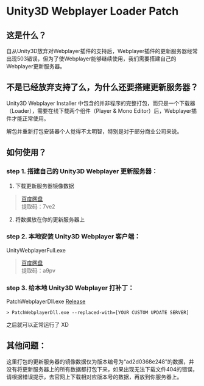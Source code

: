 # Unity3D Webplayer Loader Patch

## 这是什么？

自从Unity3D放弃对Webplayer插件的支持后，Webplayer插件的更新服务器经常出现503错误，但为了使Webplayer能够继续使用，我们需要搭建自己的Webplayer更新服务器。

## 不是已经放弃支持了么，为什么还要搭建更新服务器？

Unity3D Webplayer Installer 中包含的并非程序的完整打包，而只是一个下载器（Loader），需要在线下载两个组件（Player & Mono Editor）后，Webplayer插件才能正常使用。

解包并重新打包安装器个人觉得不太明智，特别是对于部分商业公司来说。

## 如何使用？

### step 1. 搭建自己的 Unity3D Webplayer 更新服务器：

1. 下载更新服务器镜像数据
> [百度网盘](https://pan.baidu.com/s/1w0mlPjtG_7G75tHgAxQXog)    
> 提取码：7ve2
2. 将数据放在你的更新服务器上

### step 2. 本地安装 Unity3D Webplayer 客户端：

UnityWebplayerFull.exe

> [百度网盘](https://pan.baidu.com/s/1KOsm3fs4dxrjknyf-h2ncQ)    
> 提取码：a9pv

### step 3. 给本地 Unity3D Webplayer 打补丁：

PatchWebplayerDll.exe [Release](https://github.com/Trickness/Unity3D-Webplayer-Loader-Patch/releases)

```
> PatchWebplayerDll.exe --replaced-with=[YOUR CUSTOM UPDATE SERVER]
```

之后就可以正常运行了 XD

## 其他问题：

这里打包的更新服务器的镜像数据仅为版本编号为“ad2d0368e248”的数据，并没有将更新服务器上的所有数据都打包下来，如果出现无法下载文件404的错误，请根据错误提示，去官网上下载相对应版本号的数据，再放到你服务器上。
